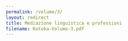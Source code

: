 ```yaml
---
permalink: /volume/3/
layout: redirect
title: Mediazione linguistica e professioni
filename: Kotoba-Volume-3.pdf
---
```


